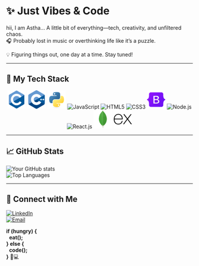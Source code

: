 # ✨ Just Vibes & Code  

hii, I am Astha...
A little bit of everything—tech, creativity, and unfiltered chaos.  
🎧 Probably lost in music or overthinking life like it’s a puzzle.  

💡 Figuring things out, one day at a time. Stay tuned!  


---

## 🚀 My Tech Stack  

<div align="center">
  <img src="https://github.com/devicons/devicon/blob/master/icons/c/c-original.svg" alt="C" width="50" height="50"/>
  <img src="https://github.com/devicons/devicon/blob/master/icons/cplusplus/cplusplus-original.svg" alt="C++" width="50" height="50"/>
  <img src="https://github.com/devicons/devicon/blob/master/icons/python/python-original.svg" alt="Python" width="50" height="50"/>
  <img src="https://media.giphy.com/media/XAxylRMCdpbEWUAvr8/giphy.gif" alt="JavaScript" width="50" height="50"/>
  <img src="https://media.giphy.com/media/fsEaZldNC8A1PJ3mwp/giphy.gif" alt="HTML5" width="50" height="50"/>
  <img src="https://media.giphy.com/media/ln7z2eWriiQAllfVcn/giphy.gif" alt="CSS3" width="50" height="50"/>
  <img src="https://github.com/devicons/devicon/blob/master/icons/bootstrap/bootstrap-original.svg" alt="Bootstrap" width="50" height="50"/>
  <img src="https://media.giphy.com/media/IdyAQJVN2kVPNUrojM/giphy.gif" alt="Node.js" width="50" height="50"/>
  <img src="https://media.giphy.com/media/eNAsjO55tPbgaor7ma/giphy.gif" alt="React.js" width="50" height="50"/>
  <img src="https://github.com/devicons/devicon/blob/master/icons/mongodb/mongodb-original.svg" alt="MongoDB" width="50" height="50"/>
  <img src="https://github.com/devicons/devicon/blob/master/icons/express/express-original.svg" alt="Express.js" width="50" height="50"/>
</div>  

---


## 📈 GitHub Stats  
![Your GitHub stats](https://github-readme-stats.vercel.app/api?username=yourusername&show_icons=true&theme=radical)  
![Top Languages](https://github-readme-stats.vercel.app/api/top-langs/?username=yourusername&layout=compact&theme=radical)  

---

## 🔗 Connect with Me  
[![LinkedIn](https://img.shields.io/badge/LinkedIn-blue?style=for-the-badge&logo=linkedin)](https://www.linkedin.com/in/astha-tripathi-82a2a9289/)  
[![Email](https://img.shields.io/badge/Email-red?style=for-the-badge&logo=gmail)](mailto:asthatripathii404@gmail.com)  


**if (hungry) {**  
&nbsp;&nbsp;**eat();**  
**} else {**  
&nbsp;&nbsp;**code();**  
**}** 🍕💻  
